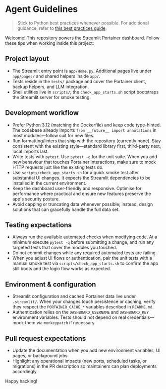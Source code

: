 # Agent Guidelines

> Stick to Python best practices whenever possible. For additional guidance, refer to [this best practices guide](https://gist.github.com/ruimaranhao/4e18cbe3dad6f68040c32ed6709090a3).

Welcome! This repository powers the Streamlit Portainer dashboard. Follow these tips when working inside this project:

## Project layout
- The Streamlit entry point is `app/Home.py`. Additional pages live under `app/pages/` and shared helpers inside `app/`.
- Tests reside in the `tests/` package and cover the Portainer client, backup helpers, and LLM integration.
- Shell utilities live in `scripts/`; the `check_app_starts.sh` script bootstraps the Streamlit server for smoke testing.

## Development workflow
- Prefer Python 3.12 (matching the Dockerfile) and keep code type-hinted. The codebase already imports `from __future__ import annotations` in most modules—follow suit for new files.
- Run formatting/linters that ship with the repository (currently none). Stay consistent with the existing style—standard library first, third-party next, local imports last.
- Write tests with `pytest`. Use `pytest -q` for the unit suite. When you add new behaviour that touches Portainer interactions, make sure to mock HTTP requests just like the existing tests do.
- Use `scripts/check_app_starts.sh` for a quick smoke test after substantial UI changes. It expects the Streamlit dependencies to be installed in the current environment.
- Keep the dashboard user-friendly and responsive. Optimise for performance where practical and ensure new features preserve the app's security posture.
- Avoid capping or truncating data whenever possible; instead, design solutions that can gracefully handle the full data set.

## Testing expectations
- Always run the available automated checks when modifying code. At a minimum execute `pytest -q` before submitting a change, and run any targeted tests that cover the modules you touched.
- Do not commit changes while any required automated tests are failing.
- When you adjust UI flows or authentication, pair the unit tests with a manual smoke test via `scripts/check_app_starts.sh` to confirm the app still boots and the login flow works as expected.

## Environment & configuration
- Streamlit configuration and cached Portainer data live under `.streamlit/`. When your changes touch persistence or caching, verify they respect the `PORTAINER_CACHE_*` variables described in `README.md`.
- Authentication relies on the `DASHBOARD_USERNAME` and `DASHBOARD_KEY` environment variables. Tests should not depend on real credentials—mock them via `monkeypatch` if necessary.

## Pull request expectations
- Update the documentation when you add new environment variables, UI pages, or background jobs.
- Highlight any operational impacts (new ports, scheduled tasks, or migrations) in the PR description so maintainers can plan deployments accordingly.

Happy hacking!
